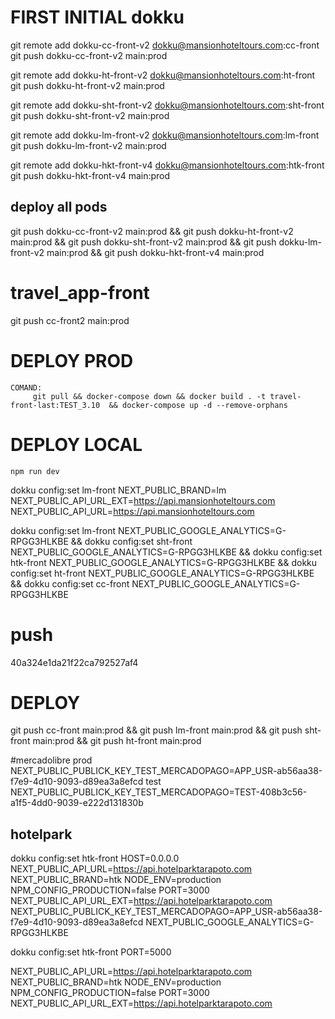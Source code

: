 # FIRST INITIAL dokku
git remote add dokku-cc-front-v2 dokku@mansionhoteltours.com:cc-front
git push dokku-cc-front-v2 main:prod

git remote add dokku-ht-front-v2 dokku@mansionhoteltours.com:ht-front
git push dokku-ht-front-v2 main:prod

git remote add dokku-sht-front-v2 dokku@mansionhoteltours.com:sht-front
git push dokku-sht-front-v2 main:prod

git remote add dokku-lm-front-v2 dokku@mansionhoteltours.com:lm-front
git push dokku-lm-front-v2 main:prod

git remote add dokku-hkt-front-v4 dokku@mansionhoteltours.com:htk-front
git push dokku-hkt-front-v4 main:prod
## deploy all pods
git push dokku-cc-front-v2 main:prod && git push dokku-ht-front-v2 main:prod && git push dokku-sht-front-v2 main:prod && git push dokku-lm-front-v2 main:prod && git push dokku-hkt-front-v4 main:prod


# travel_app-front
git push cc-front2 main:prod
# DEPLOY PROD
    COMAND:
         git pull && docker-compose down && docker build . -t travel-front-last:TEST_3.10  && docker-compose up -d --remove-orphans

# DEPLOY LOCAL
    npm run dev

dokku config:set lm-front NEXT_PUBLIC_BRAND=lm NEXT_PUBLIC_API_URL_EXT=https://api.mansionhoteltours.com NEXT_PUBLIC_API_URL=https://api.mansionhoteltours.com 

dokku config:set lm-front NEXT_PUBLIC_GOOGLE_ANALYTICS=G-RPGG3HLKBE
&& dokku config:set sht-front NEXT_PUBLIC_GOOGLE_ANALYTICS=G-RPGG3HLKBE
&& dokku config:set htk-front NEXT_PUBLIC_GOOGLE_ANALYTICS=G-RPGG3HLKBE
&& dokku config:set ht-front NEXT_PUBLIC_GOOGLE_ANALYTICS=G-RPGG3HLKBE
&& dokku config:set cc-front NEXT_PUBLIC_GOOGLE_ANALYTICS=G-RPGG3HLKBE

# push
40a324e1da21f22ca792527af4
# DEPLOY
git push cc-front main:prod && git push lm-front main:prod && git push sht-front main:prod && git push ht-front main:prod

#mercadolibre
prod
NEXT_PUBLIC_PUBLICK_KEY_TEST_MERCADOPAGO=APP_USR-ab56aa38-f7e9-4d10-9093-d89ea3a8efcd
test
NEXT_PUBLIC_PUBLICK_KEY_TEST_MERCADOPAGO=TEST-408b3c56-a1f5-4dd0-9039-e222d131830b

## hotelpark
dokku config:set htk-front HOST=0.0.0.0 NEXT_PUBLIC_API_URL=https://api.hotelparktarapoto.com NEXT_PUBLIC_BRAND=htk NODE_ENV=production NPM_CONFIG_PRODUCTION=false PORT=3000 NEXT_PUBLIC_API_URL_EXT=https://api.hotelparktarapoto.com NEXT_PUBLIC_PUBLICK_KEY_TEST_MERCADOPAGO=APP_USR-ab56aa38-f7e9-4d10-9093-d89ea3a8efcd NEXT_PUBLIC_GOOGLE_ANALYTICS=G-RPGG3HLKBE

dokku config:set htk-front PORT=5000


NEXT_PUBLIC_API_URL=https://api.hotelparktarapoto.com
NEXT_PUBLIC_BRAND=htk
NODE_ENV=production
NPM_CONFIG_PRODUCTION=false
PORT=3000
NEXT_PUBLIC_API_URL_EXT=https://api.hotelparktarapoto.com
